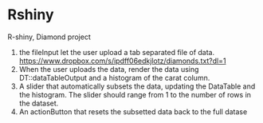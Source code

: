 # Rshiny
R-shiny, Diamond project

1. the fileInput let the user upload a tab separated file of data. 
https://www.dropbox.com/s/ipdff06edkjlotz/diamonds.txt?dl=1
2. When the user uploads the data, render the data using DT::dataTableOutput and a histogram of the
carat column.
3. A slider that automatically subsets the data, updating the DataTable and the histogram. The
slider should range from 1 to the number of rows in the dataset.
4. An actionButton that resets the subsetted data back to the full datase
